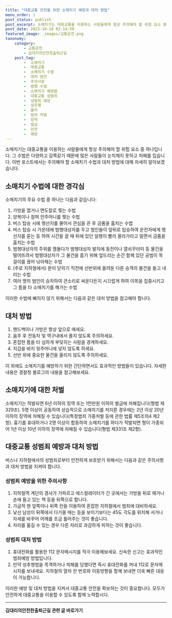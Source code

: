 ```yaml
---
title: "대중교통 안전을 위한 소매치기 예방과 대처 방법"
menu_order: 1
post_status: publish
post_excerpt: 소매치기는 대중교통을 이용하는 사람들에게 항상 주의해야 할 위험 요소 중 하나입니다. 그 수법은 다양하고 감쪽같기 때문에 많은 사람들이 눈치채지 못하고 피해를 입습니다. 이번 포스트에서는 주의해야 할 소매치기 수법과 대처 방법에 대해 자세히 알아보겠습니다.
post_date: 2023-10-18 02:14:59
featured_image: _images/교통운전.png
taxonomy:
    category:
        - 교통운전
        - 김대리의안전한출퇴근길
    post_tag:
        -  소매치기
        -  대중교통
        -  소매치기 수법
        -  대처 방안
        -  주의사항
        -  범행 수법
        -  소매치기 예방법
        -  대중교통 성범죄
        -  성범죄 예방
        -  성추행
        -  몰카
        -  범죄 처벌
        -  징역
        -  벌금
        -  안전
        -  예방
---
```



소매치기는 대중교통을 이용하는 사람들에게 항상 주의해야 할 위험 요소 중 하나입니다. 그 수법은 다양하고 감쪽같기 때문에 많은 사람들이 눈치채지 못하고 피해를 입습니다. 이번 포스트에서는 주의해야 할 소매치기 수법과 대처 방법에 대해 자세히 알아보겠습니다.

## 소매치기 수법에 대한 경각심
소매치기의 주요 수법 중 하나는 다음과 같습니다:
1. 가방을 열거나 면도칼로 찢는 수법
2. 양복이나 점퍼 안주머니를 찢는 수법
3. 버스 탑승 시에 행선지를 물어서 관심을 끈 후 금품을 훔치는 수법
4. 버스 탑승 시 가운데에 범행대상자를 두고 범인들이 앞뒤로 탑승하여 운전자에게 행선지를 묻는 등 하여 시간을 끌 때 뒤에 있던 일행이 빨리 올라가라고 밀면서 금품을 훔치는 수법
5. 범행대상자의 주위를 맴돌다가 범행대상자 발치에 동전이나 열쇠꾸러미 등 물건을 떨어뜨려서 범행대상자가 그 물건을 줍기 위해 엎드리는 순간 함께 있던 공범이 목걸이를 끊어 낚아채는 수법
6. (주로 지하철에서) 문이 닫히기 직전에 선반위에 올려둔 다른 승객의 물건을 들고 내리는 수법
7. 여러 명의 범인이 승차하여 큰소리로 싸운다든지 시끄럽게 하여 이목을 집중시키고 그 틈을 타 소매치기를 해가는 수법

이러한 수법에 빠지지 않기 위해서는 다음과 같은 대처 방법을 참고해야 합니다.

## 대처 방법
1. 핸드백이나 가방은 항상 앞으로 매세요.
2. 음주 후 전동차 및 역구내에서 졸지 않도록 주의하세요.
3. 혼잡한 틈을 타 심하게 부딪히는 사람을 경계하세요.
4. 지갑을 바지 뒷주머니에 넣지 않도록 하세요.
5. 선반 위에 중요한 물건을 올리지 않도록 주의하세요.

이 외에도 소매치기를 예방하기 위한 간단하면서도 효과적인 방법들이 있습니다. 자세한 내용은 경찰청 블로그의 내용을 참고해보세요.

## 소매치기에 대한 처벌
소매치기는 적발되면 6년 이하의 징역 또는 1천만원 이하의 벌금에 처해집니다(형법 제329조). 5명 이상이 공동하여 상습적으로 소매치기를 저지른 경우에는 2년 이상 20년 이하의 징역에 처해질 수 있습니다(특정범죄 가중처벌 등에 관한 법률 제5조의4 제2항). 흉기를 휴대하거나 2명 이상이 합동하여 소매치기를 하다가 적발되면 형이 가중되어 1년 이상 10년 이하의 징역에 처해질 수 있습니다(형법 제331조 제2항).

## 대중교통 성범죄 예방과 대처 방법
버스나 지하철에서의 성범죄로부터 안전하게 보호받기 위해서는 다음과 같은 주의사항과 대처 방법을 지켜야 합니다.

### 성범죄 예방을 위한 주의사항
1. 지하철역 계단의 경사가 가파르고 에스컬레이터가 긴 곳에서는 가방을 뒤로 매거나 손에 들고 있는 책 등을 뒤쪽으로 합니다.
2. 가급적 맨 앞쪽이나 뒤쪽 칸을 이용하여 혼잡한 지하철에서 범죄에 대비하세요.
3. 낯선 남성이 뒤쪽에서 다가올 때는 등을 보이기보다는 45도 각도를 위치해 서거나 자세를 바꾸어 어깨를 조금 틀어주는 것이 좋습니다.
4. 자리를 옮길 수 있는 경우 다른 자리로 과감하게 피하는 것이 좋습니다.

### 성범죄 대처 방법
1. 휴대전화를 활용한 112 문자메시지를 적극 이용해보세요. 신속한 신고는 효과적인 범죄예방 방법입니다.
2. 만약 성추행범을 목격하거나 피해를 당했다면 즉시 휴대전화를 꺼내 112로 문자메시지를 보내세요. 지하철의 열차 칸 번호와 이동방향을 함께 보내면 더욱 빠른 대응이 가능합니다.

이러한 예방 및 대처 방법을 지켜서 대중교통 안전을 확보하는 것이 중요합니다. 모두가 안전하게 대중교통을 이용할 수 있도록 함께 노력합시다.

<!-- wp:separator -->
<hr class="wp-block-separator has-alpha-channel-opacity"/>
<!-- /wp:separator -->

<!-- wp:group {"backgroundColor":"base","layout":{"type":"constrained"}} -->
<div class="wp-block-group has-base-background-color has-background"><!-- wp:paragraph {"align":"center","fontSize":"medium"} -->
<p class="has-text-align-center has-large-font-size"><strong>김대리의안전한출퇴근길 관련 글 바로가기</strong></p>
<!-- /wp:paragraph -->


<!-- wp:latest-posts
{"categories":[{"id":1794,"count":19,"description":"","link":"https://uknowlaw.com/category/%ea%b9%80%eb%8c%80%eb%a6%ac%ec%9d%98%ec%95%88%ec%a0%84%ed%95%9c%ec%b6%9c%ed%87%b4%ea%b7%bc%ea%b8%b8/","name":"김대리의안전한출퇴근길","slug":"김대리의안전한출퇴근길","taxonomy":"category","parent":0,"meta":[],"_links":{"self":[{"href":"https://uknowlaw.com/wp-json/wp/v2/categories/1794"}],"collection":[{"href":"https://uknowlaw.com/wp-json/wp/v2/categories"}],"about":[{"href":"https://uknowlaw.com/wp-json/wp/v2/taxonomies/category"}],"wp:post_type":[{"href":"https://uknowlaw.com/wp-json/wp/v2/posts?categories=1794"}],"curies":[{"name":"wp","href":"https://api.w.org/{rel}","templated":true}]}}],"postsToShow":100,"excerptLength":28,"postLayout":"grid","columns":2,"featuredImageAlign":"left","featuredImageSizeSlug":"large","fontSize":"small"} /--></div>
<!-- /wp:group -->